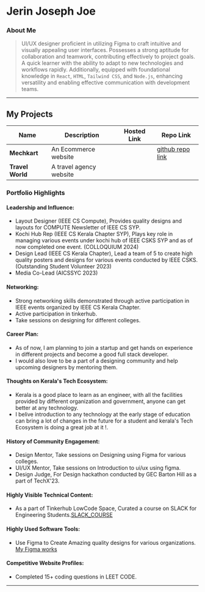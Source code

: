 # Jerin Joseph Joe 

### About Me

> UI/UX designer proficient in utilizing Figma to craft intuitive and visually appealing user interfaces. Possesses a strong aptitude for collaboration and teamwork, contributing effectively to project goals. A quick learner with the ability to adapt to new technologies and workflows rapidly. Additionally, equipped with foundational knowledge in `React`, `HTML`, `Tailwind CSS`, and `Node.js`, enhancing versatility and enabling effective communication with development teams.

---

## My Projects

| Name                | Description                                                               | Hosted Link                              | Repo Link                                                      |
|---------------------|---------------------------------------------------------------------------|------------------------------------------|----------------------------------------------------------------|
| **Mechkart**        | An Ecommerce website |                                                                                               |[github repo link](https://github.com/JRNJ2/MINI-PROJ)   |
| **Travel World**        | A travel agency website    |                                          |                                                      |

### Portfolio Highlights

#### Leadership and Influence:

- Layout Designer (IEEE CS Compute), Provides quality designs and layouts for COMPUTE Newsletter of IEEE CS SYP.
- Kochi Hub Rep (IEEE CS Kerala Chapter SYP), Plays key role in managing various events under kochi hub of IEEE CSKS SYP and as of now completed one event. (COLLOQUIUM 2024) 
- Design Lead (IEEE CS Kerala Chapter), Lead a team of 5 to create high quality posters and designs for various events conducted by IEEE CSKS.(Outstanding Student Volunteer 2023)
- Media Co-Lead (AICSSYC 2023)

#### Networking:

- Strong networking skills demonstrated through active participation in IEEE events organized by IEEE CS Kerala Chapter.
- Active participation in tinkerhub.
- Take sessions on designing for different colleges.


#### Career Plan:

- As of now, I am planning to join a startup and get hands on experience in different projects and become a good full stack developer.
- I would also love to be a part of a designing community and help upcoming designers by mentoring them.

#### Thoughts on Kerala's Tech Ecosystem:

- Kerala is a good place to learn as an engineer, with all the facilities provided by different organization and government, anyone can get better at any technology.
- I belive introduction to any technology at the early stage of education can bring a lot of changes in the future for a student and kerala's Tech Ecosystem is doing a great job at it !.

#### History of Community Engagement:

- Design Mentor, Take sessions on Designing using Figma for various colleges.
- UI/UX Mentor, Take sessions on Introduction to ui/ux using figma.
- Design Judge, For Design hackathon conducted by GEC Barton Hill as a part of TechX'23.

#### Highly Visible Technical Content:

- As a part of Tinkerhub LowCode Space, Curated a course on SLACK for Engineering Students.[SLACK_COURSE](https://www.notion.so/Slack-Course-Demo-57cadb8161324d60a78eb557ed9b265d)

#### Highly Used Software Tools:

- Use Figma to Create Amazing quality designs for various organizations. [My Figma works](https://www.figma.com/file/jEzhdNmAT8LR8xMSWfp8f1/IEEE-CSKC-WORKS?type=design&t=m2SYoMNwlu1r3iVc-6)

#### Competitive Website Profiles:

- Completed 15+ coding questions in LEET CODE.


---

